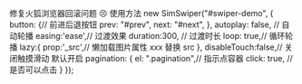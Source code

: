 修复火狐浏览器回滚问题 :persevere: 
使用方法
    new SimSwiper("#swiper-demo", {
            button: {// 前进后退按钮
                prev: "#prev", 
                next: "#next",
            },
            autoplay: false, // 自动轮播
            easing:'ease',// 过渡效果
            duration:300, // 过渡时长
            loop: true,// 循环轮播
            lazy:{
                prop:'_src',// 懒加载图片属性 xxx 替换 src
            },
            disableTouch:false,// 关闭触摸滑动 默认开启
            pagination: {
                el: ".pagination",// 指示点容器
                click: true, // 是否可以点击
            }
        });